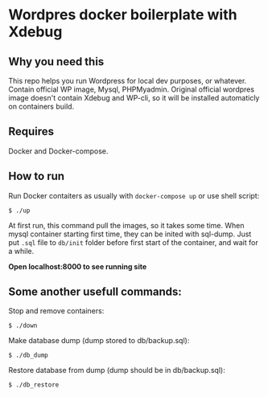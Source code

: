 # Wordpres docker boilerplate with Xdebug

## Why you need this
This repo helps you run Wordpress for local dev purposes, or whatever.
Contain official WP image, Mysql, PHPMyadmin.
Original official wordpres image doesn't contain Xdebug and WP-cli, so it will be installed automaticly on containers build.

## Requires
Docker and Docker-compose.

## How to run
Run Docker contaiters as usually with `docker-compose up` or use shell script:

    $ ./up

At first run, this command pull the images, so it takes some time.
When mysql container starting first time, they can be inited with sql-dump. Just put `.sql` file to `db/init` folder before first start of the container, and wait for a while.

__Open localhost:8000 to see running site__

## Some another usefull commands:

Stop and remove containers:

    $ ./down

Make database dump (dump stored to db/backup.sql):

    $ ./db_dump

Restore database from dump (dump should be in db/backup.sql):

    $ ./db_restore